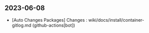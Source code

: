 
## 2023-06-08
 * [Auto Changes Packages] Changes : wiki/docs/install/container-gitlog.md (github-actions[bot])
